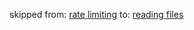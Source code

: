 skipped from: [rate limiting](https://gobyexample.com/rate-limiting)
to: [reading files](https://gobyexample.com/reading-files)
